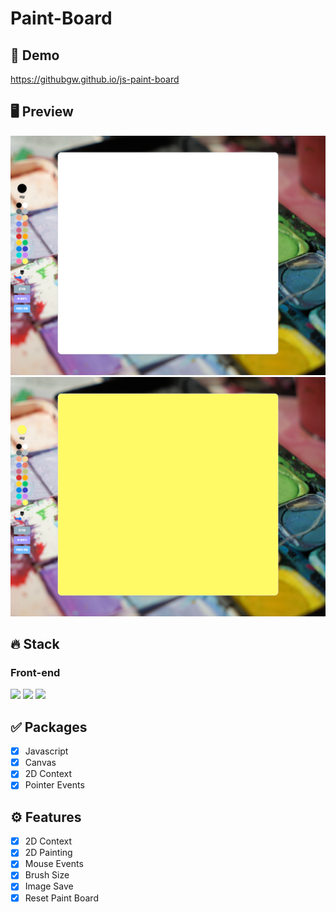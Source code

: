 # Paint-Board

## 🔗 Demo
https://githubgw.github.io/js-paint-board

## 🖥 Preview
<img src="Preview/1.png" />
<img src="Preview/2.png" />

## 🔥 Stack
### Front-end
<img height="30" src="https://img.shields.io/badge/HTML5-E34F26?style=for-the-badge&logo=HTML5&logoColor=white" /> <img height="30" src="https://img.shields.io/badge/CSS3-1572B6?style=for-the-badge&logo=CSS3&logoColor=white"/> 
<img height="30" src="https://img.shields.io/badge/Javascript-black?style=for-the-badge&logo=Javascript&logoColor=F7DF1E"/>

## ✅ Packages
- [x] Javascript
- [x] Canvas
- [x] 2D Context
- [x] Pointer Events

## ⚙ Features
- [x] 2D Context
- [x] 2D Painting
- [x] Mouse Events
- [x] Brush Size
- [x] Image Save
- [x] Reset Paint Board
